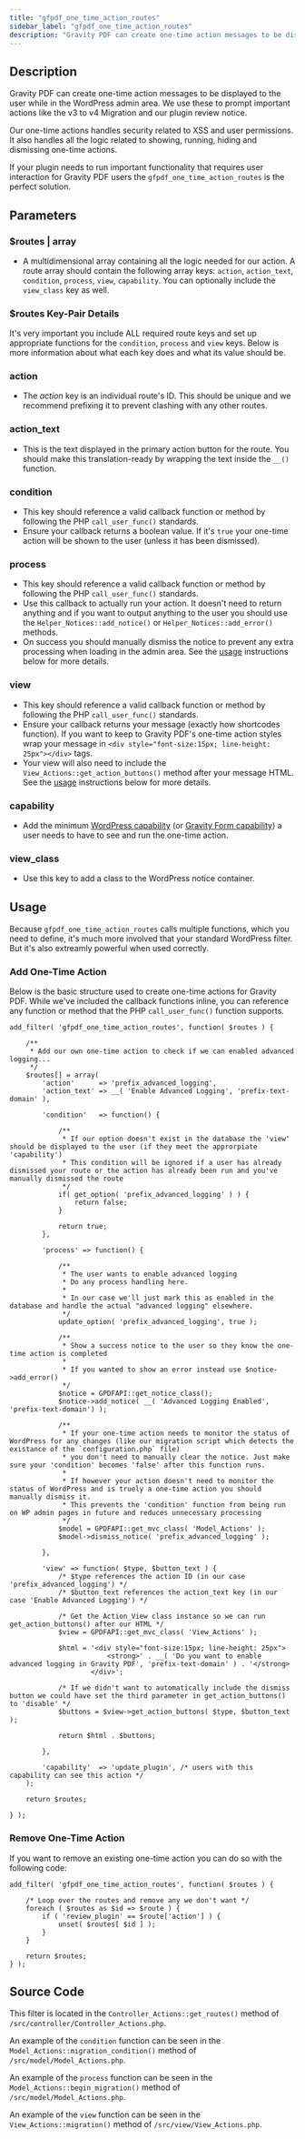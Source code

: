 ```yaml
---
title: "gfpdf_one_time_action_routes"
sidebar_label: "gfpdf_one_time_action_routes"
description: "Gravity PDF can create one-time action messages to be displayed to the user while in the WordPress admin area. We show you how."
---
```


## Description

Gravity PDF can create one-time action messages to be displayed to the user while in the WordPress admin area. We use these to prompt important actions like the v3 to v4 Migration and our plugin review notice.

Our one-time actions handles security related to XSS and user permissions. It also handles all the logic related to showing, running, hiding and dismissing one-time actions.

If your plugin needs to run important functionality that requires user interaction for Gravity PDF users the `gfpdf_one_time_action_routes` is the perfect solution.

## Parameters

### $routes | array
* A multidimensional array containing all the logic needed for our action. A route array should contain the following array keys: `action`, `action_text`, `condition`, `process`, `view`, `capability`. You can optionally include the `view_class` key as well.

### $routes Key-Pair Details

It's very important you include ALL required route keys and set up appropriate functions for the `condition`, `process` and `view` keys. Below is more information about what each key does and what its value should be.

### action
*  The *action* key is an individual route's ID. This should be unique and we recommend prefixing it to prevent clashing with any other routes.

### action_text
*  This is the text displayed in the primary action button for the route. You should make this translation-ready by wrapping the text inside the `__()` function.

### condition
*  This key should reference a valid callback function or method by following the PHP `call_user_func()` standards.
*  Ensure your callback returns a boolean value. If it's `true` your one-time action will be shown to the user (unless it has been dismissed).

### process
*  This key should reference a valid callback function or method by following the PHP `call_user_func()` standards.
*  Use this callback to actually run your action. It doesn't need to return anything and if you want to output anything to the user you should use the `Helper_Notices::add_notice()` or `Helper_Notices::add_error()` methods.
*  On success you should manually dismiss the notice to prevent any extra processing when loading in the admin area. See the [usage](#add-one-time-action) instructions below for more details.

### view
*  This key should reference a valid callback function or method by following the PHP `call_user_func()` standards.
*  Ensure your callback returns your message (exactly how shortcodes function). If you want to keep to Gravity PDF's one-time action styles wrap your message in `<div style="font-size:15px; line-height: 25px"></div>` tags.
*  Your view will also need to include the `View_Actions::get_action_buttons()` method after your message HTML. See the [usage](#add-one-time-action) instructions below for more details.

### capability
*  Add the minimum [WordPress capability](https://codex.wordpress.org/Roles_and_Capabilities) (or [Gravity Form capability](https://docs.gravityforms.com/role-management-guide/)) a user needs to have to see and run the one-time action.

### view_class
*  Use this key to add a class to the WordPress notice container.

## Usage

Because `gfpdf_one_time_action_routes` calls multiple functions, which you need to define, it's much more involved that your standard WordPress filter. But it's also extreamly powerful when used correctly.

### Add One-Time Action

Below is the basic structure used to create one-time actions for Gravity PDF. While we've included the callback functions inline, you can reference any function or method that the PHP `call_user_func()` function supports.

```language-php
add_filter( 'gfpdf_one_time_action_routes', function( $routes ) {

	/**
	 * Add our own one-time action to check if we can enabled advanced logging...
	 */
	$routes[] = array(
		'action'      => 'prefix_advanced_logging',
		'action_text' => __( 'Enable Advanced Logging', 'prefix-text-domain' ),

		'condition'   => function() {

			/**
			 * If our option doesn't exist in the database the 'view' should be displayed to the user (if they meet the approrpiate 'capability')
			 * This condition will be ignored if a user has already dismissed your route or the action has already been run and you've manually dismissed the route
			 */
			if( get_option( 'prefix_advanced_logging' ) ) {
				return false;
			}

			return true;
		},

		'process' => function() {

			/**
			 * The user wants to enable advanced logging
			 * Do any process handling here.
			 *
			 * In our case we'll just mark this as enabled in the database and handle the actual "advanced logging" elsewhere.
			 */
			update_option( 'prefix_advanced_logging', true );

			/**
			 * Show a success notice to the user so they know the one-time action is completed
			 *
			 * If you wanted to show an error instead use $notice->add_error()
			 */
			$notice = GPDFAPI::get_notice_class();
			$notice->add_notice( __( 'Advanced Logging Enabled', 'prefix-text-domain') );

			/**
			 * If your one-time action needs to monitor the status of WordPress for any changes (like our migration script which detects the existance of the `configuration.php` file)
			 * you don't need to manually clear the notice. Just make sure your 'condition' becomes 'false' after this function runs.
			 *
			 * If however your action doesn't need to monitor the status of WordPress and is truely a one-time action you should manually dismiss it.
			 * This prevents the 'condition' function from being run on WP admin pages in future and reduces unnecessary processing
			 */
			$model = GPDFAPI::get_mvc_class( 'Model_Actions' );
			$model->dismiss_notice( 'prefix_advanced_logging' );

		},

		'view' => function( $type, $button_text ) {
			/* $type references the action ID (in our case 'prefix_advanced_logging') */
			/* $button_text references the action_text key (in our case 'Enable Advanced Logging') */

			/* Get the Action_View class instance so we can run get_action_buttons() after our HTML */
			$view = GPDFAPI::get_mvc_class( 'View_Actions' );

			$html = '<div style="font-size:15px; line-height: 25px">
						<strong>' . __( 'Do you want to enable advanced logging in Gravity PDF', 'prefix-text-domain' ) . '</strong>
					</div>';

			/* If we didn't want to automatically include the dismiss button we could have set the third parameter in get_action_buttons() to 'disable' */
			$buttons = $view->get_action_buttons( $type, $button_text );

			return $html . $buttons;

		},

		'capability'  => 'update_plugin', /* users with this capability can see this action */
	);

	return $routes;

} );
```

### Remove One-Time Action

If you want to remove an existing one-time action you can do so with the following code:

```language-php
add_filter( 'gfpdf_one_time_action_routes', function( $routes ) {

	/* Loop over the routes and remove any we don't want */
	foreach ( $routes as $id => $route ) {
		if ( 'review_plugin' == $route['action'] ) {
			unset( $routes[ $id ] );
		}
	}

	return $routes;
} );
```

## Source Code

This filter is located in the `Controller_Actions::get_routes()` method of `/src/controller/Controller_Actions.php`.

An example of the `condition` function can be seen in the `Model_Actions::migration_condition()` method of `/src/model/Model_Actions.php`.

An example of the `process` function can be seen in the `Model_Actions::begin_migration()` method of `/src/model/Model_Actions.php`.

An example of the `view` function can be seen in the `View_Actions::migration()` method of `/src/view/View_Actions.php`.